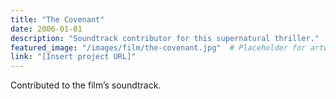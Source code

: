 ```yaml
---
title: "The Covenant"
date: 2006-01-01
description: "Soundtrack contributor for this supernatural thriller."
featured_image: "/images/film/the-covenant.jpg"  # Placeholder for artwork
link: "[Insert project URL]"
---
```

Contributed to the film’s soundtrack.